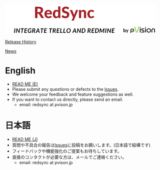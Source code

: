 ![Banner](./redsync-banner-with-pvision.png)

[Release History](https://github.com/pvisionjp/redsync/wiki/Release-History)

[News](https://github.com/pvisionjp/redsync/wiki/News:-RedSync-Disappered-from-Board-Menu)

# English

- [READ ME (E)](./README-EN.md)
- Please submit any questions or defects to the [Issues](https://github.com/pvisionjp/redsync/issues).
- We welcome your feedback and feature suggestions as well.
- If you want to contact us directly, please send an email.
   - email: redsync at pvison.jp

# 日本語

- [READ ME (J)](./README-JP.md)
- 質問や不具合の報告は[Issues](https://github.com/pvisionjp/redsync/issues)に投稿をお願いします。(日本語で結構です)
- フィードバックや機能強化のご提案もお待ちしています。
- 直接のコンタクトが必要な方は、メールでご連絡ください。
    - email: redsync at pvison.jp
